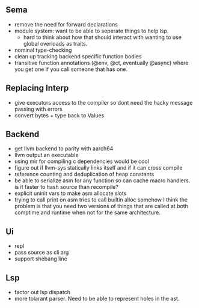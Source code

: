 ## Sema

- remove the need for forward declarations
- module system: want to be able to seperate things to help lsp.
  - hard to think about how that should interact with wanting to use global overloads as traits.
- nominal type-checking
- clean up tracking backend specific function bodies
- transitive function annotations (@env, @ct, eventually @async) where you get one if you call someone that has one.

## Replacing Interp

- give executors access to the compiler so dont need the hacky message passing with errors
- convert bytes + type back to Values

## Backend

- get llvm backend to parity with aarch64
- llvm output an executable
- using mir for compiling c dependencies would be cool
- figure out if llvm-sys statically links itself and if it can cross compile
- reference counting and deduplication of heap constants
- be able to serialize asm for any function so can cache macro handlers. is it faster to hash source than recompile?
- explicit uninit vars to make asm allocate slots
- trying to call print on asm tries to call builtin alloc somehow
  I think the problem is that you need two versions of things that are called at both comptime and runtime when not for the same architecture.

## Ui

- repl
- pass source as cli arg
- support shebang line

## Lsp

- factor out lsp dispatch
- more tolarant parser. Need to be able to represent holes in the ast.
